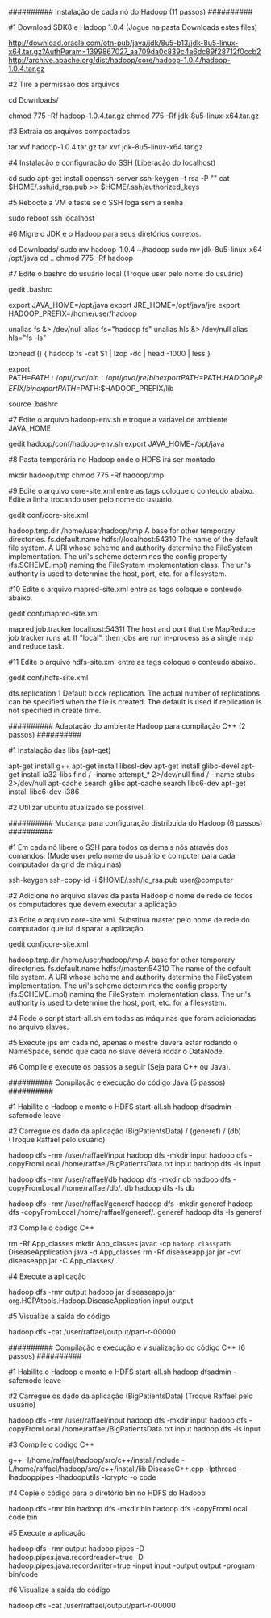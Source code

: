 ########## Instalação de cada nó do Hadoop (11 passos) ##########

#1 Download SDK8 e Hadoop 1.0.4 (Jogue na pasta Downloads estes files)

http://download.oracle.com/otn-pub/java/jdk/8u5-b13/jdk-8u5-linux-x64.tar.gz?AuthParam=1399867027_aa709da0c839c4e6dc89f28712f0ccb2
http://archive.apache.org/dist/hadoop/core/hadoop-1.0.4/hadoop-1.0.4.tar.gz

#2 Tire a permissão dos arquivos

cd Downloads/

chmod 775 -Rf hadoop-1.0.4.tar.gz
chmod 775 -Rf jdk-8u5-linux-x64.tar.gz

#3 Extraia os arquivos compactados

tar xvf hadoop-1.0.4.tar.gz
tar xvf jdk-8u5-linux-x64.tar.gz

#4 Instalacão e configuracão do SSH (Liberacão do localhost)

cd
sudo apt-get install openssh-server
ssh-keygen -t rsa -P ""
cat $HOME/.ssh/id_rsa.pub >> $HOME/.ssh/authorized_keys

#5 Reboote a VM e teste se o SSH loga sem a senha

sudo reboot
ssh localhost

#6 Migre o JDK e o Hadoop para seus diretórios corretos.

cd Downloads/
sudo mv hadoop-1.0.4 ~/hadoop
sudo mv jdk-8u5-linux-x64 /opt/java
cd ..
chmod 775 -Rf hadoop

#7 Edite o bashrc do usuário local (Troque user pelo nome do usuário)

gedit .bashrc

export JAVA_HOME=/opt/java
export JRE_HOME=/opt/java/jre
export HADOOP_PREFIX=/home/user/hadoop

unalias fs &> /dev/null
alias fs="hadoop fs"
unalias hls &> /dev/null
alias hls="fs -ls"

lzohead () 
{
    hadoop fs -cat $1 | lzop -dc | head -1000 | less
}

export PATH=$PATH:/opt/java/bin:/opt/java/jre/bin
export PATH=$PATH:$HADOOP_PREFIX/bin
export PATH=$PATH:$HADOOP_PREFIX/lib

source .bashrc

#7 Edite o arquivo hadoop-env.sh e troque a variável de ambiente JAVA_HOME

gedit hadoop/conf/hadoop-env.sh
export JAVA_HOME=/opt/java

#8 Pasta temporária no Hadoop onde o HDFS irá ser montado

mkdir hadoop/tmp
chmod 775 -Rf hadoop/tmp

#9 Edite o arquivo core-site.xml entre as tags <configuration> coloque o conteudo abaixo. Edite a linha <value> trocando user pelo nome do usuário.

gedit conf/core-site.xml

<property>
  <name>hadoop.tmp.dir</name>
  <value>/home/user/hadoop/tmp</value>
  <description>A base for other temporary directories.</description>
</property>


<property>
  <name>fs.default.name</name>
  <value>hdfs://localhost:54310</value>
  <description>The name of the default file system.  A URI whose
  scheme and authority determine the FileSystem implementation.  The
  uri's scheme determines the config property (fs.SCHEME.impl) naming
  the FileSystem implementation class.  The uri's authority is used to
  determine the host, port, etc. for a filesystem.</description>
</property>

#10 Edite o arquivo mapred-site.xml entre as tags <configuration> coloque o conteudo abaixo.

gedit conf/mapred-site.xml

<property>
  <name>mapred.job.tracker</name>
  <value>localhost:54311</value>
  <description>The host and port that the MapReduce job tracker runs
  at.  If "local", then jobs are run in-process as a single map
  and reduce task.
  </description>
</property>

#11 Edite o arquivo hdfs-site.xml entre as tags <configuration> coloque o conteudo abaixo.

gedit conf/hdfs-site.xml

<property>
  <name>dfs.replication</name>
  <value>1</value>
  <description>Default block replication.
  The actual number of replications can be specified when the file is created.
  The default is used if replication is not specified in create time.
  </description>
</property>

########## Adaptação do ambiente Hadoop para compilação C++ (2 passos) ##########

#1 Instalação das libs (apt-get)

apt-get install g++
apt-get install libssl-dev
apt-get install glibc-devel
apt-get install ia32-libs 
find / -iname attempt_* 2>/dev/null
find / -iname stubs 2>/dev/null
apt-cache search glibc
apt-cache search libc6-dev
apt-get install libc6-dev-i386

#2 Utilizar ubuntu atualizado se possível.

########## Mudança para configuração distribuída do Hadoop (6 passos) ##########

#1 Em cada nó libere o SSH para todos os demais nós através dos comandos: (Mude user pelo nome do usuário e computer para cada computador da grid de máquinas)

ssh-keygen
ssh-copy-id -i $HOME/.ssh/id_rsa.pub user@computer

#2 Adicione no arquivo slaves da pasta Hadoop o nome de rede de todos os computadores que devem executar a aplicação

#3 Edite o arquivo core-site.xml. Substitua master pelo nome de rede do computador que irá disparar a aplicação.

gedit conf/core-site.xml

<property>
  <name>hadoop.tmp.dir</name>
  <value>/home/user/hadoop/tmp</value>
  <description>A base for other temporary directories.</description>
</property>

<property>
  <name>fs.default.name</name>
  <value>hdfs://master:54310</value>
  <description>The name of the default file system.  A URI whose
  scheme and authority determine the FileSystem implementation.  The
  uri's scheme determines the config property (fs.SCHEME.impl) naming
  the FileSystem implementation class.  The uri's authority is used to
  determine the host, port, etc. for a filesystem.</description>
</property>

#4 Rode o script start-all.sh em todas as máquinas que foram adicionadas no arquivo slaves.

#5 Execute jps em cada nó, apenas o mestre deverá estar rodando o NameSpace, sendo que cada nó slave deverá rodar o DataNode.

#6 Compile e execute os passos a seguir (Seja para C++ ou Java).

########## Compilação e execução do código Java (5 passos) ##########

#1 Habilite o Hadoop e monte o HDFS
start-all.sh
hadoop dfsadmin -safemode leave

#2 Carregue os dado da aplicação (BigPatientsData) / (generef) / (db) (Troque Raffael pelo usuário)

hadoop dfs -rmr /user/raffael/input
hadoop dfs -mkdir input
hadoop dfs -copyFromLocal /home/raffael/BigPatientsData.txt input
hadoop dfs -ls input

hadoop dfs -rmr /user/raffael/db
hadoop dfs -mkdir db
hadoop dfs -copyFromLocal /home/raffael/db/*.* db
hadoop dfs -ls db

hadoop dfs -rmr /user/raffael/generef
hadoop dfs -mkdir generef
hadoop dfs -copyFromLocal /home/raffael/generef/*.* generef
hadoop dfs -ls generef

#3 Compile o codigo C++

rm -Rf App_classes
mkdir App_classes
javac -cp `hadoop classpath` DiseaseApplication.java -d App_classes
rm -Rf diseaseapp.jar
jar -cvf diseaseapp.jar -C App_classes/ .

#4 Execute a aplicação

hadoop dfs -rmr output
hadoop jar diseaseapp.jar org.HCPAtools.Hadoop.DiseaseApplication input output


#5 Visualize a saída do código

hadoop dfs -cat /user/raffael/output/part-r-00000

########## Compilação e execução e visualização do código C++ (6 passos) ##########


#1 Habilite o Hadoop e monte o HDFS
start-all.sh
hadoop dfsadmin -safemode leave

#2 Carregue os dado da aplicação (BigPatientsData) (Troque Raffael pelo usuário)

hadoop dfs -rmr /user/raffael/input
hadoop dfs -mkdir input
hadoop dfs -copyFromLocal /home/raffael/BigPatientsData.txt input
hadoop dfs -ls input

#3 Compile o codigo C++

g++ -I/home/raffael/hadoop/src/c++/install/include  -L/home/raffael/hadoop/src/c++/install/lib DiseaseC++.cpp -lpthread -lhadooppipes -lhadooputils -lcrypto -o code

#4 Copie o código para o diretório bin no HDFS do Hadoop

hadoop dfs -rmr bin
hadoop dfs -mkdir bin
hadoop dfs -copyFromLocal code bin

#5 Execute a aplicação

hadoop dfs -rmr output
hadoop pipes -D hadoop.pipes.java.recordreader=true -D hadoop.pipes.java.recordwriter=true -input input -output output -program bin/code

#6 Visualize a saída do código

hadoop dfs -cat /user/raffael/output/part-r-00000
